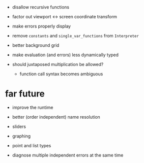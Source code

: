 - disallow recursive functions
- factor out viewport <-> screen coordinate transform
- make errors properly display
- remove `constants` and `single_var_functions` from `Interpreter`


- better background grid
- make evaluation (and errors) less dynamically typed
- should juxtaposed multiplication be allowed?
    - function call syntax becomes ambiguous

# far future
- improve the runtime
- better (order independent) name resolution

- sliders
- graphing
- point and list types

- diagnose multiple independent errors at the same time